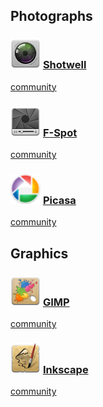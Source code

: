 ## Photographs ##

### ![Shotwell][img-shotwell] [Shotwell][homepage-shotwell] ###

[community][community-shotwell]

### ![F-Spot][img-fspot] [F-Spot][homepage-fspot] ###

[community][community-fspot]

### ![Picasa][img-picasa] [Picasa][homepage-picasa] ###

[community][community-picasa]

## Graphics ##

### ![GIMP][img-gimp] [GIMP][homepage-gimp] ###

[community][community-gimp]

### ![Inkscape][img-inkscape] [Inkscape][homepage-inkscape] ###

[community][community-inkscape]

[community-fspot]: http://community.linuxmint.com/software/view/f-spot
[community-gimp]: http://community.linuxmint.com/software/view/gimp
[community-inkscape]: http://community.linuxmint.com/software/view/inkscape
[community-picasa]: http://community.linuxmint.com/software/view/picasa
[community-shotwell]: http://community.linuxmint.com/software/view/shotwell

[homepage-fspot]: http://f-spot.org/ "F-Spot"
[homepage-gimp]: http://www.gimp.org/ "GIMP"
[homepage-inkscape]: http://inkscape.org/ "Inkscape"
[homepage-picasa]: http://picasa.google.com/ "Picasa"
[homepage-shotwell]: http://yorba.org/shotwell/ "Shotwell"

[img-gimp]: gimp.png "GNU Image Manipulation Program"
[img-inkscape]: inkscape.png "Inkscape"
[img-fspot]: f-spot.png "F-Spot"
[img-picasa]: picasa.png "Picasa"
[img-shotwell]: shotwell.png "Shotwell"